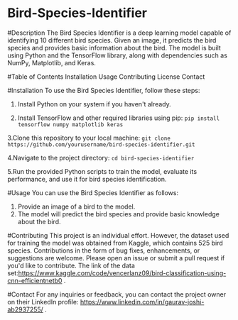 # Bird-Species-Identifier
#Description
The Bird Species Identifier is a deep learning model capable of identifying 10 different bird species. Given an image, it predicts the bird species and provides basic information about the bird. The model is built using Python and the TensorFlow library, along with dependencies such as NumPy, Matplotlib, and Keras.

#Table of Contents
Installation
Usage
Contributing
License
Contact

#Installation
To use the Bird Species Identifier, follow these steps:

1. Install Python on your system if you haven't already.

2. Install TensorFlow and other required libraries using pip:
 `pip install tensorflow numpy matplotlib keras`

3.Clone this repository to your local machine:
 `git clone https://github.com/yourusername/bird-species-identifier.git`

4.Navigate to the project directory:
 `cd bird-species-identifier`

5.Run the provided Python scripts to train the model, evaluate its performance, and use it for bird species identification.

#Usage
You can use the Bird Species Identifier as follows:

1. Provide an image of a bird to the model.
2. The model will predict the bird species and provide basic knowledge about the bird.

#Contributing
This project is an individual effort. However, the dataset used for training the model was obtained from Kaggle, which contains 525 bird species. Contributions in the form of bug fixes, enhancements, or suggestions are welcome. Please open an issue or submit a pull request if you'd like to contribute.
The link of the data set:https://www.kaggle.com/code/vencerlanz09/bird-classification-using-cnn-efficientnetb0 .

#Contact
For any inquiries or feedback, you can contact the project owner on their LinkedIn profile: https://www.linkedin.com/in/gaurav-joshi-ab2937255/ .
